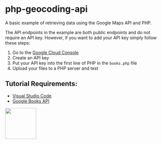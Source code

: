 # php-geocoding-api

A basic example of retrieving data using the Google Maps API and PHP. 

The API endpoints in the example are both public endpoints and do not require an API key. However, if you want to add your API key simply follow these steps:

1. Go to the [Google Cloud Console](https://console.cloud.google.com/) 
2. Create an API key
3. Put your API key into the first line of PHP in the ```books.php``` file
4. Upload your files to a PHP server and test

## Tutorial Requirements:

* [Visual Studio Code](https://code.visualstudio.com/)
* [Google Books API](https://developers.google.com/books)

<a href="https://codeadam.ca">
<img src="https://codeadam.ca/images/code-block.png" width="100">
</a>
